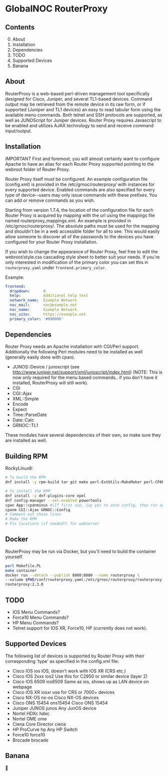 # GlobalNOC RouterProxy

## Contents
0. About
1. Installation
2. Dependencies
3. TODO
4. Supported Devices
5. Banana

## About
RouterProxy is a web-based perl-driven management tool specifically designed for Cisco,
Juniper, and several TL1-based devices.  Command output may be retrieved from the remote
device in its raw form, or if supported (Juniper and TL1 devices) an easy to read tabular form
using the available menu commands.  Both telnet and SSH protocols are supported, as well as
JUNOScript for Juniper devices.  Router Proxy requires Javascript to be enabled and utilizes
AJAX technology to send and receive command input/output.

## Installation
*IMPORTANT* First and foremost, you will almost certainly want to configure Apache to have an
alias for each Router Proxy supported pointing to the webroot folder of Router Proxy. 

Router Proxy itself must be configured.  An example configuration file (config.xml) is provided in the
/etc/grnoc/routerproxy/ with instances for every supported device.  Enabled commands are also
specified for every type of device--users may only issue commands with these prefixes.  You
can add or remove commands as you wish.

Starting from version 1.7.4, the location of the configuration file for each Router Proxy
is acquired by mapping with the url using the mappings file named routerproxy_mappings.xml. 
An example is provided in /etc/grnoc/routerproxy/. The absolute paths must be used for the mapping and 
shouldn't be in a web accessible folder for all to see. This would easily allow someone to 
discover all of the passwords to the devices you have configured for your Router Proxy installation.

If you wish to change the appearance of Router Proxy, feel free to
edit the webroot/style.css cascading style sheet to better suit your
needs. If you're only interested in modification of the primary color
you can set this in `routerproxy.yaml` under `frontend.primary_color`.

Example:
```yaml
frontend:
  dropdown:      0
  help:          Additional help text
  network_name:  Example Network
  noc_mail:      noc@example.net
  noc_name:      Example Network
  noc_site:      https://example.net
  primary_color: '#990000'
```

## Dependencies
Router Proxy needs an Apache installation with CGI/Perl support.  Additionally the following
Perl modules need to be installed as well (generally easily done with cpan).

* JUNOS::Device / junoscript (see http://www.juniper.net/support/xml/junoscript/index.html)
(NOTE: This is now only required for the menu based commands.. if you
don't have it installed, RouterProxy will still work).
* CGI
* CGI::Ajax
* XML::Simple
* Encode
* Expect
* Time::ParseDate
* Date::Calc
* GRNOC::TL1

These modules have several dependencies of their own, so make sure they are installed as well.

## Building RPM
RockyLinux8:
```bash
# To build the RPM
dnf install -y rpm-build tar git make perl-ExtUtils-MakeMaker perl-CPAN gcc

# To install the RPM
dnf install -y dnf-plugins-core epel
dnf config-manager --set-enabled powertools
cpan App::cpanminus #(If first use, say yes to auto config, then run again when finished)
cpanm CGI::Ajax GRNOC::Config
# Comment out those lines
# Make the RPM
# Fix locations (if needed?) for webserver
```

## Docker
RouterProxy may be run via Docker, but you'll need to build the container yourself.
```bash
perl Makefile.PL
make container
docker run --detach --publish 8080:8080 --name routerproxy \
--volume $PWD/conf/routerproxy.yaml:/etc/grnoc/routerproxy/routerproxy.yaml \
routerproxy:2.3.0
```

## TODO
* IOS Menu Commands?
* Force10 Menu Commands?
* HP Menu Commands?
* Telnet support for IOS XR, Force10, HP (currently does not work).

## Supported Devices
The following list of devices is supported by Router Proxy with their corresponding 'type' as
specified in the config.xml file:

* Cisco IOS  	 	    ios			IOS, doesn't work with IOS XR (CRS etc.)
* Cisco IOS 2xxx	    ios2		Use this for C2950 or similar device (layer 2)
* Cisco IOS 6509	    ios6509		Same as ios, shows up as LAN device on webpage
* Cisco IOS XR		    iosxr		use for CRS or 7000+ devices
* Cisco NX-OS		    nx-os               Cisco NX-OS devices
* Cisco ONS 15454	    ons15454		Cisco ONS 15454
* Juniper JUNOS		    junos		Any JunOS device
* Nortel HDXc		    hdxc		
* Nortel OME		    ome
* Ciena Core Director	    ciena		
* HP ProCurve		    hp			Any HP Switch	
* Force10		    force10	
* Brocade       brocade

## Banana
🍌
